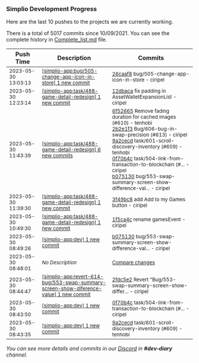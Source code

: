 
### Simplio Development Progress

Here are the last 10 pushes to the projects we are currently working.

There is a total of 5017 commits since 10/09/2021. You can see the complete history in
 [Complete_list.md](Complete_list.md) file.

| Push Time | Description | Commits |
| --- | --- | --- |
| <sub>2023-05-30 13:03:13</sub> | <sub>[[simplio-app:bug/505\-change\-app\-icon\-in\-store] 1 new commit](https://github.com/SimplioOfficial/simplio-app/commit/26caaf89306d5b7e8ec012fea43449e1cb9d7b37)</sub> | <sub>[26caaf8](https://github.com/SimplioOfficial/simplio-app/commit/26caaf89306d5b7e8ec012fea43449e1cb9d7b37) bug/505-change-app-icon-in-store - ciripel</sub> |
| <sub>2023-05-30 12:23:14</sub> | <sub>[[simplio-app:task/488\-game\-detail\-redesign] 1 new commit](https://github.com/SimplioOfficial/simplio-app/commit/12dbacad2ae1d0aa433f2532d253fed817e1e4a7)</sub> | <sub>[12dbaca](https://github.com/SimplioOfficial/simplio-app/commit/12dbacad2ae1d0aa433f2532d253fed817e1e4a7) fix padding in AssetWalletExpansionList - ciripel</sub> |
| <sub>2023-05-30 11:43:39</sub> | <sub>[[simplio-app:task/488\-game\-detail\-redesign] 6 new commits](https://github.com/SimplioOfficial/simplio-app/compare/3f49bc8a564e...4f096e124b54)</sub> | <sub>[6f52665](https://github.com/SimplioOfficial/simplio-app/commit/6f52665f2985ef04882b8e871002546a3866fe03) Remove fading duration for cached images (#610) - tenhobi<br>[2b2e1f3](https://github.com/SimplioOfficial/simplio-app/commit/2b2e1f37368e51673f6c8b079c0519837598c748) Bug/606-bug-in-swap-precision (#613) - ciripel<br>[9a2cecd](https://github.com/SimplioOfficial/simplio-app/commit/9a2cecda534c0340927555f324957a4615ef2e73) task/601-scroll-discovery-inventory (#609) - tenhobi<br>[0f70b4c](https://github.com/SimplioOfficial/simplio-app/commit/0f70b4c487f14221e95b8dfd9fdda9d72070c4c1) task/504-link-from-transaction-to-blockchain (#... - ciripel<br>[b075130](https://github.com/SimplioOfficial/simplio-app/commit/b0751308a7d3f8b640c67ec8d3755681297bc051) bug/553-swap-summary-screen-show-difference-val... - ciripel</sub> |
| <sub>2023-05-30 11:39:30</sub> | <sub>[[simplio-app:task/488\-game\-detail\-redesign] 1 new commit](https://github.com/SimplioOfficial/simplio-app/commit/3f49bc8a564ee9681955227b376f603a243f9c87)</sub> | <sub>[3f49bc8](https://github.com/SimplioOfficial/simplio-app/commit/3f49bc8a564ee9681955227b376f603a243f9c87) add Add to my Games button - ciripel</sub> |
| <sub>2023-05-30 10:49:30</sub> | <sub>[[simplio-app:task/488\-game\-detail\-redesign] 1 new commit](https://github.com/SimplioOfficial/simplio-app/commit/1f5ca4c19277e6aea476ed0cd6685f1cef9da2cd)</sub> | <sub>[1f5ca4c](https://github.com/SimplioOfficial/simplio-app/commit/1f5ca4c19277e6aea476ed0cd6685f1cef9da2cd) rename gamesEvent - ciripel</sub> |
| <sub>2023-05-30 08:49:26</sub> | <sub>[[simplio-app:dev] 1 new commit](https://github.com/SimplioOfficial/simplio-app/commit/b0751308a7d3f8b640c67ec8d3755681297bc051)</sub> | <sub>[b075130](https://github.com/SimplioOfficial/simplio-app/commit/b0751308a7d3f8b640c67ec8d3755681297bc051) bug/553-swap-summary-screen-show-difference-val... - ciripel</sub> |
| <sub>2023-05-30 08:48:01</sub> | <sub>_No Description_</sub> | <sub>[Compare changes](https://github.com/SimplioOfficial/simplio-app/compare/b2aec8c71401...4f8d0dd46031)</sub> |
| <sub>2023-05-30 08:44:47</sub> | <sub>[[simplio-app:revert\-614\-bug/553\-swap\-summary\-screen\-show\-diference\-value] 1 new commit](https://github.com/SimplioOfficial/simplio-app/commit/2fdc5e28b4bbd9d6b9d5a4a70ceadbaaa3b360c8)</sub> | <sub>[2fdc5e2](https://github.com/SimplioOfficial/simplio-app/commit/2fdc5e28b4bbd9d6b9d5a4a70ceadbaaa3b360c8) Revert "Bug/553-swap-summary-screen-show-differ... - ciripel</sub> |
| <sub>2023-05-30 08:43:50</sub> | <sub>[[simplio-app:dev] 1 new commit](https://github.com/SimplioOfficial/simplio-app/commit/0f70b4c487f14221e95b8dfd9fdda9d72070c4c1)</sub> | <sub>[0f70b4c](https://github.com/SimplioOfficial/simplio-app/commit/0f70b4c487f14221e95b8dfd9fdda9d72070c4c1) task/504-link-from-transaction-to-blockchain (#... - ciripel</sub> |
| <sub>2023-05-30 08:43:35</sub> | <sub>[[simplio-app:dev] 1 new commit](https://github.com/SimplioOfficial/simplio-app/commit/9a2cecda534c0340927555f324957a4615ef2e73)</sub> | <sub>[9a2cecd](https://github.com/SimplioOfficial/simplio-app/commit/9a2cecda534c0340927555f324957a4615ef2e73) task/601-scroll-discovery-inventory (#609) - tenhobi</sub> |

_You can see more details and commits in our [Discord](https://discord.gg/aKhjuwZmdP) in **#dev-diary** channel._
